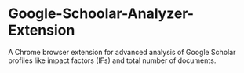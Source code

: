 # Google-Schoolar-Analyzer-Extension
A Chrome browser extension for advanced analysis of Google Scholar profiles like impact factors (IFs) and total number of documents.
